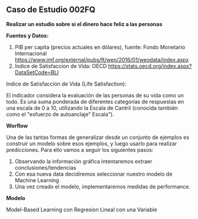 ## Caso de Estudio 002FQ
**Realizar un estudio sobre si el dinero hace feliz a las personas**

**Fuentes y Datos:**

1. PIB per capita (precios actuales en dólares), fuente: Fondo Monetario Internacional https://www.imf.org/external/pubs/ft/weo/2016/01/weodata/index.aspx
2. Indice de Satisfaccion de Vida: OECD https://stats.oecd.org/index.aspx?DataSetCode=BLI

Indice de Satisfacción de Vida (Life Satisfaction):

El indicador considera la evaluación de las personas de su vida como un todo. Es una suma ponderada de diferentes categorías de respuestas en una escala de 0 a 10, utilizando la Escala de Cantril (conocida también como el "esfuerzo de autoanclaje" Escala").

**Worflow**

Una de las tantas formas de generalizar desde un conjunto de ejemplos es construir un modelo sobre esos ejemplos, y luego usarlo para realizar predicciones.
Para ello vamos a seguir los siguientes pasos:
1. Observando la información gráfica intentaremos extraer conclusiones/tendencias
2. Con esa nueva data decidiremos seleccionar nuestro modelo de Machine Learning
3. Una vez creado el modelo, implementaremos medidas de performance.

**Modelo**

Model-Based Learning con Regresion Lineal con una Variable

